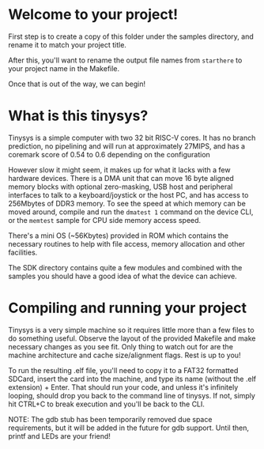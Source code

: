 # Welcome to your project!

First step is to create a copy of this folder under the samples directory, and rename it to match your project title.

After this, you'll want to rename the output file names from `starthere` to your project name in the Makefile.

Once that is out of the way, we can begin!

# What is this tinysys?

Tinysys is a simple computer with two 32 bit RISC-V cores. It has no branch prediction, no pipelining and will run at approximately 27MIPS, and has a coremark score of 0.54 to 0.6 depending on the configuration

However slow it might seem, it makes up for what it lacks with a few hardware devices. There is a DMA unit that can move 16 byte aligned memory blocks with optional zero-masking, USB host and peripheral interfaces to talk to a keyboard/joystick or the host PC, and has access to 256Mbytes of DDR3 memory. To see the speed at which memory can be moved around, compile and run the `dmatest 1` command on the device CLI, or the `memtest` sample for CPU side memory access speed.

There's a mini OS (~56Kbytes) provided in ROM which contains the necessary routines to help with file access, memory allocation and other facilities.

The SDK directory contains quite a few modules and combined with the samples you should have a good idea of what the device can achieve.

# Compiling and running your project

Tinysys is a very simple machine so it requires little more than a few files to do something useful. Observe the layout of the provided Makefile and make necessary changes as you see fit. Only thing to watch out for are the machine architecture and cache size/alignment flags. Rest is up to you!

To run the resulting .elf file, you'll need to copy it to a FAT32 formatted SDCard, insert the card into the machine, and type its name (without the .elf extension) + Enter. That should run your code, and unless it's infinitely looping, should drop you back to the command line of tinysys. If not, simply hit CTRL+C to break execution and you'll be back to the CLI.

NOTE: The gdb stub has been temporarily removed due space requirements, but it will be added in the future for gdb support. Until then, printf and LEDs are your friend!
